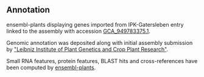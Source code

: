 **Annotation**
----------

ensembl-plants displaying genes imported from IPK-Gatersleben entry linked to the assembly with accession [GCA\_949783375.1](http://www.ebi.ac.uk/ena/data/view/GCA_949783375.1).

Genomic annotation was deposited along with initial assembly submission by ["Leibniz Institute of Plant Genetics and Crop Plant Research"](https://www.ipk-gatersleben.de/en/).

Small RNA features, protein features, BLAST hits and cross-references have been
computed by [ensembl-plants](https://plants.ensembl.org/info/genome/annotation/index.html).
